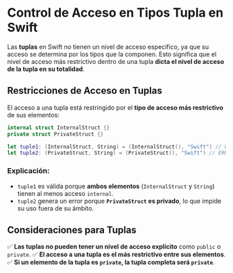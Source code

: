 # Control de Acceso en Tipos Tupla en Swift

Las **tuplas** en Swift no tienen un nivel de acceso específico, ya que su acceso se determina por los tipos que la componen. Esto significa que el nivel de acceso más restrictivo dentro de una tupla **dicta el nivel de acceso de la tupla en su totalidad**.

## Restricciones de Acceso en Tuplas
El acceso a una tupla está restringido por el **tipo de acceso más restrictivo** de sus elementos:

```swift
internal struct InternalStruct {}
private struct PrivateStruct {}

let tuple1: (InternalStruct, String) = (InternalStruct(), "Swift") // OK
let tuple2: (PrivateStruct, String) = (PrivateStruct(), "Swift") // ERROR: `PrivateStruct` es privado
```

### Explicación:
- `tuple1` es válida porque **ambos elementos** (`InternalStruct` y `String`) tienen al menos acceso `internal`.
- `tuple2` genera un error porque **`PrivateStruct` es privado**, lo que impide su uso fuera de su ámbito.

## Consideraciones para Tuplas
✅ **Las tuplas no pueden tener un nivel de acceso explícito** como `public` o `private`.
✅ **El acceso a una tupla es el más restrictivo entre sus elementos**.
✅ **Si un elemento de la tupla es `private`, la tupla completa será `private`**.

